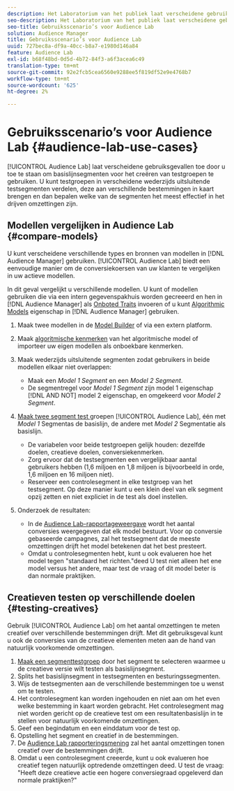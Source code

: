 ```yaml
---
description: Het Laboratorium van het publiek laat verscheidene gebruiksgevallen toe door u toe te staan om basislijnsegmenten voor het creëren van testgroepen te gebruiken. U kunt testgroepen in verscheidene wederzijds uitsluitende testsegmenten verdelen, deze aan verschillende bestemmingen in kaart brengen en dan bepalen welke van de segmenten het meest effectief in het drijven omzettingen zijn.
seo-description: Het Laboratorium van het publiek laat verscheidene gebruiksgevallen toe door u toe te staan om basislijnsegmenten voor het creëren van testgroepen te gebruiken. U kunt testgroepen in verscheidene wederzijds uitsluitende testsegmenten verdelen, deze aan verschillende bestemmingen in kaart brengen en dan bepalen welke van de segmenten het meest effectief in het drijven omzettingen zijn.
seo-title: Gebruiksscenario’s voor Audience Lab
solution: Audience Manager
title: Gebruiksscenario’s voor Audience Lab
uuid: 727bec8a-df9a-40cc-b8a7-e1980d146a84
feature: Audience Lab
exl-id: b68f48bd-0d5d-4b72-84f3-a6f3acea6c49
translation-type: tm+mt
source-git-commit: 92e2fcb5cea6560e9288ee5f819df52e9e4768b7
workflow-type: tm+mt
source-wordcount: '625'
ht-degree: 2%

---
```


# Gebruiksscenario’s voor Audience Lab {#audience-lab-use-cases}

[!UICONTROL Audience Lab] laat verscheidene gebruiksgevallen toe door u toe te staan om basislijnsegmenten voor het creëren van testgroepen te gebruiken. U kunt testgroepen in verscheidene wederzijds uitsluitende testsegmenten verdelen, deze aan verschillende bestemmingen in kaart brengen en dan bepalen welke van de segmenten het meest effectief in het drijven omzettingen zijn.

## Modellen vergelijken in Audience Lab {#compare-models}

U kunt verscheidene verschillende types en bronnen van modellen in [!DNL Audience Manager] gebruiken. [!UICONTROL Audience Lab] biedt een eenvoudige manier om de conversiekoersen van uw klanten te vergelijken in uw actieve modellen.

<!-- audience-lab-compare-models.xml -->

In dit geval vergelijkt u verschillende modellen. U kunt of modellen gebruiken die via een intern gegevenspakhuis worden gecreeerd en hen in [!DNL Audience Manager] als [Onboted Traits](../../features/traits/create-onboarded-rule-based-traits.md#create-rules-based-or-onboarded-traits) invoeren of u kunt [Algorithmic Models](../../features/algorithmic-models/understanding-models.md) eigenschap in [!DNL Audience Manager] gebruiken.

1. Maak twee modellen in de [Model Builder](../../features/algorithmic-models/create-model.md) of via een extern platform.
1. Maak [algoritmische kenmerken](../../features/traits/create-algorithmic-traits.md) van het algoritmische model of importeer uw eigen modellen als onboekbare kenmerken.
1. Maak wederzijds uitsluitende segmenten zodat gebruikers in beide modellen elkaar niet overlappen:

   * Maak een *Model 1 Segment* en een *Model 2 Segment*.
   * De segmentregel voor *Model 1 Segment* zijn model 1 eigenschap [!DNL AND NOT] model 2 eigenschap, en omgekeerd voor *Model 2 Segment*.

1. [Maak twee segment test ](../../features/audience-lab/audience-lab-manage-test-groups.md#create-test-groups) groepen  [!UICONTROL Audience Lab], één met  *Model 1* Segmentas de basislijn, de andere met  *Model 2* Segmentatie als basislijn.

   * De variabelen voor beide testgroepen gelijk houden: dezelfde doelen, creatieve doelen, conversiekenmerken.
   * Zorg ervoor dat de testsegmenten een vergelijkbaar aantal gebruikers hebben (1,6 miljoen en 1,8 miljoen is bijvoorbeeld in orde, 1,6 miljoen en 16 miljoen niet).
   * Reserveer een controlesegment in elke testgroep van het testsegment. Op deze manier kunt u een klein deel van elk segment opzij zetten en niet expliciet in de test als doel instellen.

1. Onderzoek de resultaten:

   * In de [Audience Lab-rapportageweergave](../../features/audience-lab/audience-lab-reporting-view.md) wordt het aantal conversies weergegeven dat elk model bestuurt. Voor op conversie gebaseerde campagnes, zal het testsegment dat de meeste omzettingen drijft het model betekenen dat het best presteert.
   * Omdat u controlesegmenten hebt, kunt u ook evalueren hoe het model tegen &quot;standaard het richten.&quot;deed U test niet alleen het ene model versus het andere, maar test de vraag of dit model beter is dan normale praktijken.

## Creatieven testen op verschillende doelen {#testing-creatives}

<!-- audience-lab-creatives-across-destinations.xml -->

Gebruik [!UICONTROL Audience Lab] om het aantal omzettingen te meten creatief over verschillende bestemmingen drijft. Met dit gebruiksgeval kunt u ook de conversies van de creatieve elementen meten aan de hand van natuurlijk voorkomende omzettingen.

1. [Maak een segmenttestgroep](../../features/audience-lab/audience-lab-manage-test-groups.md#create-test-groups) door het segment te selecteren waarmee u de creatieve versie wilt testen als basislijnsegment.
1. Splits het basislijnsegment in testsegmenten en besturingssegmenten.
1. Wijs de testsegmenten aan de verschillende bestemmingen toe u wenst om te testen.
1. Het controlesegment kan worden ingehouden en niet aan om het even welke bestemming in kaart worden gebracht. Het controlesegment mag niet worden gericht op de creatieve test om een resultatenbasislijn in te stellen voor natuurlijk voorkomende omzettingen.
1. Geef een begindatum en een einddatum voor de test op.
1. Opstelling het segment en creatief in de bestemmingen.
1. De [Audience Lab rapporteringsmening](../../features/audience-lab/audience-lab-reporting-view.md) zal het aantal omzettingen tonen creatief over de bestemmingen drijft.
1. Omdat u een controlesegment creeerde, kunt u ook evalueren hoe creatief tegen natuurlijk optredende omzettingen deed. U test de vraag: &quot;Heeft deze creatieve actie een hogere conversiegraad opgeleverd dan normale praktijken?&quot;
